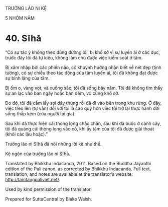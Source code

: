 TRƯỞNG LÃO NI KỆ

5 NHÓM NĂM

# 40\. Sīhā

“Có sự tác ý không theo đúng đường lối, bị khổ sở vì sự luyến ái ở các dục, trước đây tôi đã tự kiêu, không làm chủ được việc kiểm soát ở tâm.

Bị xâm nhập bởi các phiền não, có khuynh hướng nhận biết về nét đẹp (tịnh tướng), có sự chiều theo tác động của tâm luyến ái, tôi đã không đạt được sự bình lặng của tâm.

Bị ốm o, vàng vọt, và xuống sắc, tôi đã sống bảy năm. Tôi đã không tìm thấy sự an lạc vào ban ngày hoặc ban đêm, vô cùng khổ sở.

Do đó, tôi đã cầm lấy sợi dây thừng rồi đã đi vào bên trong khu rừng. Ở đây, việc treo lên (tự vẫn) đối với tôi là cao quý hơn việc tôi trở lại thực hành đời sống thấp kém (của người tại gia).

Sau khi đã thực hiện cái thòng lọng chắc chắn, sau khi đã buộc ở cành cây, tôi đã quàng cái thòng lọng vào cổ, khi ấy tâm của tôi đã được giải thoát (khỏi các lậu hoặc).”

Trưởng lão ni Sīhā đã nói những lời kệ như thế.

Kệ ngôn của trưởng lão ni Sīhā.

Translated by Bhikkhu Indacanda, 2011. Based on the Buddha Jayanthi edition of the Pali canon, as corrected by Bhikkhu Indacanda. Full text, translation, and notes are available at the translator’s website: http://tamtangpaliviet.net/.

Used by kind permission of the translator.

Prepared for SuttaCentral by Blake Walsh.